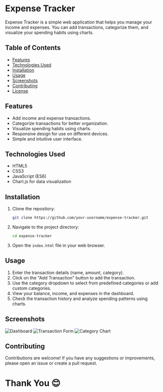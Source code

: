# Expense Tracker

Expense Tracker is a simple web application that helps you manage your income and expenses. You can add transactions, categorize them, and visualize your spending habits using charts.

## Table of Contents

- [Features](#features)
- [Technologies Used](#technologies-used)
- [Installation](#installation)
- [Usage](#usage)
- [Screenshots](#screenshots)
- [Contributing](#contributing)
- [License](#license)

## Features

- Add income and expense transactions.
- Categorize transactions for better organization.
- Visualize spending habits using charts.
- Responsive design for use on different devices.
- Simple and intuitive user interface.

## Technologies Used

- HTML5
- CSS3
- JavaScript (ES6)
- Chart.js for data visualization

## Installation

1. Clone the repository:

   ```bash
   git clone https://github.com/your-username/expense-tracker.git
   ```

2. Navigate to the project directory:

   ```bash
   cd expense-tracker
   ```

3. Open the `index.html` file in your web browser.

## Usage

1. Enter the transaction details (name, amount, category).
2. Click on the "Add Transaction" button to add the transaction.
3. Use the category dropdown to select from predefined categories or add custom categories.
4. View your balance, income, and expenses in the dashboard.
5. Check the transaction history and analyze spending patterns using charts.

## Screenshots

![Dashboard](https://github.com/CharanTejaBS6/photos/blob/main/DashEXPTRA.jpg?raw=true)
![Transaction Form](https://github.com/CharanTejaBS6/photos/blob/main/FormEXPTRA.jpg?raw=true)
![Category Chart](https://github.com/CharanTejaBS6/photos/blob/main/ChartEXPTRA.jpg?raw=true)

## Contributing

Contributions are welcome! If you have any suggestions or improvements, please open an issue or create a pull request.

# Thank You 😊
